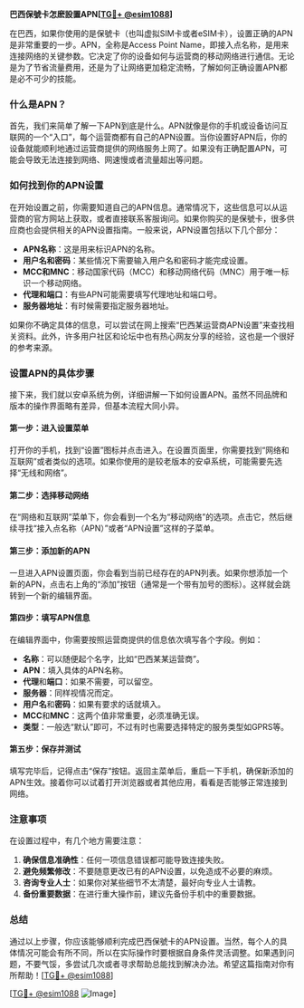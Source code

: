 **巴西保號卡怎麽設置APN[[TG💪+ @esim1088](https://t.me/s/esim1088)]**

在巴西，如果你使用的是保號卡（也叫虚拟SIM卡或者eSIM卡），设置正确的APN是非常重要的一步。APN，全称是Access Point Name，即接入点名称，是用来连接网络的关键参数。它决定了你的设备如何与运营商的移动网络进行通信。无论是为了节省流量费用，还是为了让网络更加稳定流畅，了解如何正确设置APN都是必不可少的技能。

### 什么是APN？

首先，我们来简单了解一下APN到底是什么。APN就像是你的手机或设备访问互联网的一个“入口”，每个运营商都有自己的APN设置。当你设置好APN后，你的设备就能顺利地通过运营商提供的网络服务上网了。如果没有正确配置APN，可能会导致无法连接到网络、网速慢或者流量超出等问题。

### 如何找到你的APN设置

在开始设置之前，你需要知道自己的APN信息。通常情况下，这些信息可以从运营商的官方网站上获取，或者直接联系客服询问。如果你购买的是保號卡，很多供应商也会提供相关的APN设置指南。一般来说，APN设置包括以下几个部分：

- **APN名称**：这是用来标识APN的名称。
- **用户名和密码**：某些情况下需要输入用户名和密码才能完成设置。
- **MCC和MNC**：移动国家代码（MCC）和移动网络代码（MNC）用于唯一标识一个移动网络。
- **代理和端口**：有些APN可能需要填写代理地址和端口号。
- **服务器地址**：有时候需要指定服务器地址。

如果你不确定具体的信息，可以尝试在网上搜索“巴西某运营商APN设置”来查找相关资料。此外，许多用户社区和论坛中也有热心网友分享的经验，这也是一个很好的参考来源。

### 设置APN的具体步骤

接下来，我们就以安卓系统为例，详细讲解一下如何设置APN。虽然不同品牌和版本的操作界面略有差异，但基本流程大同小异。

#### 第一步：进入设置菜单

打开你的手机，找到“设置”图标并点击进入。在设置页面里，你需要找到“网络和互联网”或者类似的选项。如果你使用的是较老版本的安卓系统，可能需要先选择“无线和网络”。

#### 第二步：选择移动网络

在“网络和互联网”菜单下，你会看到一个名为“移动网络”的选项。点击它，然后继续寻找“接入点名称（APN）”或者“APN设置”这样的子菜单。

#### 第三步：添加新的APN

一旦进入APN设置页面，你会看到当前已经存在的APN列表。如果你想添加一个新的APN，点击右上角的“添加”按钮（通常是一个带有加号的图标）。这样就会跳转到一个新的编辑界面。

#### 第四步：填写APN信息

在编辑界面中，你需要按照运营商提供的信息依次填写各个字段。例如：

- **名称**：可以随便起个名字，比如“巴西某某运营商”。
- **APN**：填入具体的APN名称。
- **代理**和**端口**：如果不需要，可以留空。
- **服务器**：同样视情况而定。
- **用户名**和**密码**：如果有要求的话就填入。
- **MCC**和**MNC**：这两个值非常重要，必须准确无误。
- **类型**：一般选“默认”即可，不过有时也需要选择特定的服务类型如GPRS等。

#### 第五步：保存并测试

填写完毕后，记得点击“保存”按钮。返回主菜单后，重启一下手机，确保新添加的APN生效。接着你可以试着打开浏览器或者其他应用，看看是否能够正常连接到网络。

### 注意事项

在设置过程中，有几个地方需要注意：

1. **确保信息准确性**：任何一项信息错误都可能导致连接失败。
2. **避免频繁修改**：不要随意更改已有的APN设置，以免造成不必要的麻烦。
3. **咨询专业人士**：如果你对某些细节不太清楚，最好向专业人士请教。
4. **备份重要数据**：在进行重大操作前，建议先备份手机中的重要数据。

### 总结

通过以上步骤，你应该能够顺利完成巴西保號卡的APN设置。当然，每个人的具体情况可能会有所不同，所以在实际操作时要根据自身条件灵活调整。如果遇到问题，不要气馁，多尝试几次或者寻求帮助总能找到解决办法。希望这篇指南对你有所帮助！[[TG💪+ @esim1088](https://t.me/s/esim1088)]

[[TG💪+ @esim1088](https://t.me/s/esim1088) ![Image](https://i.postimg.cc/4NQfJmqS/Snipaste-2025-05-13-00-14-12.png)]